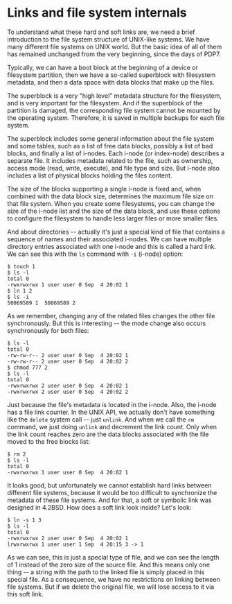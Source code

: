 # Links and file system internals

To understand what these hard and soft links are, we need a brief introduction to the file system structure of UNIX-like systems. We have many different file systems on UNIX world. But the basic idea of all of them has remained unchanged from the very beginning, since the days of PDP7.

Typically, we can have a boot block at the beginning of a device or filesystem partition, then we have a so-called superblock with filesystem metadata, and then a data space with data blocks that make up the files.

The superblock is a very "high level" metadata structure for the filesystem, and is very important for the filesystem. And if the superblock of the partition is damaged, the corresponding file system cannot be mounted by the operating system. Therefore, it is saved in multiple backups for each file system.

The superblock includes some general information about the file system and some tables, such as a list of free data blocks, possibly a list of bad blocks, and finally a list of i-nodes. Each i-node (or index-node) describes a separate file. It includes metadata related to the file, such as ownership, access mode (read, write, execute), and file type and size. But i-node also includes a list of physical blocks holding the files content.

The size of the blocks supporting a single i-node is fixed and, when combined with the data block size, determines the maximum file size on that file system. When you create some filesystems, you can change the size of the i-node list and the size of the data block, and use these options to configure the filesystem to handle less larger files or more smaller files.

And about directories -- actually it's just a special kind of file that contains a sequence of names and their associated i-nodes. We can have multiple directory entries associated with one i-node and this is called a hard link. We can see this with the `ls` command with `-i` (i-node) option:
```
$ touch 1
$ ls -l
total 0
-rwxrwxrwx 1 user user 0 Sep  4 20:02 1
$ ln 1 2
$ ls -i
50069589 1  50069589 2
```
As we remember, changing any of the related files changes the other file synchronously. But this is interesting -- the mode change also occurs synchronously for both files:
```
$ ls -l
total 0
-rw-rw-r-- 2 user user 0 Sep  4 20:02 1
-rw-rw-r-- 2 user user 0 Sep  4 20:02 2
$ chmod 777 2
$ ls -l
total 0
-rwxrwxrwx 2 user user 0 Sep  4 20:02 1
-rwxrwxrwx 2 user user 0 Sep  4 20:02 2
```
Just because the file's metadata is located in the i-node. Also, the i-node has a file link counter.
In the UNIX API, we actually don't have something like the `delete` system call -- just `unlink`. And when we call the `rm` command, we just doing `unlink` and decrement the link count. Only when the link count reaches zero are the data blocks associated with the file moved to the free blocks list:
```
$ rm 2
$ ls -l
total 0
-rwxrwxrwx 1 user user 0 Sep  4 20:02 1
```
It looks good, but unfortunately we cannot establish hard links between different file systems, because it would be too difficult to synchronize the metadata of these file systems. And for that, a soft or symbolic link was designed in 4.2BSD. How does a soft link look inside? Let's look:
```
$ ln -s 1 3
$ ls -l
total 0
-rwxrwxrwx 2 user user 0 Sep  4 20:02 1
lrwxrwxrwx 1 user user 1 Sep  4 20:15 3 -> 1
```
As we can see, this is just a special type of file, and we can see the length of 1 instead of the zero size of the source file. And this means only one thing -- a string with the path to the linked file is simply placed in this special file. As a consequence, we have no restrictions on linking between file systems. But if we delete the original file, we will lose access to it via this soft link.
